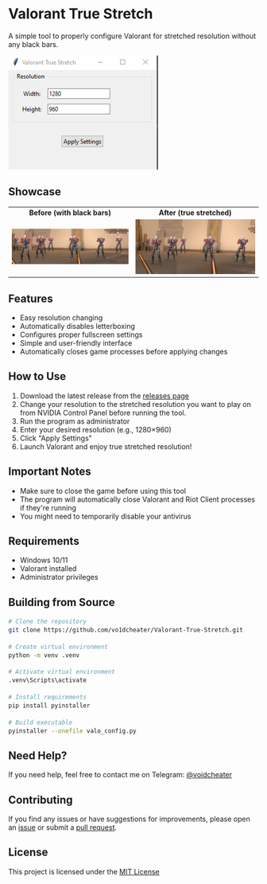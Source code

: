# Valorant True Stretch

A simple tool to properly configure Valorant for stretched resolution without any black bars.

![App Interface](screenshots/app.png)

## Showcase

<div align="center">
  <table>
    <tr>
      <td align="center"><b>Before (with black bars)</b></td>
      <td align="center"><b>After (true stretched)</b></td>
    </tr>
    <tr>
      <td><img src="screenshots/before.png" width="300"/></td>
      <td><img src="screenshots/after.png" width="300"/></td>
    </tr>
  </table>
</div>

## Features
- Easy resolution changing
- Automatically disables letterboxing
- Configures proper fullscreen settings
- Simple and user-friendly interface
- Automatically closes game processes before applying changes

## How to Use
1. Download the latest release from the [releases page](../../releases)
2. Change your resolution to the stretched resolution you want to play on from NVIDIA Control Panel before running the tool.
3. Run the program as administrator
4. Enter your desired resolution (e.g., 1280×960)
5. Click "Apply Settings"
6. Launch Valorant and enjoy true stretched resolution!

## Important Notes
- Make sure to close the game before using this tool
- The program will automatically close Valorant and Riot Client processes if they're running
- You might need to temporarily disable your antivirus

## Requirements
- Windows 10/11
- Valorant installed
- Administrator privileges

## Building from Source
```bash
# Clone the repository
git clone https://github.com/vo1dcheater/Valorant-True-Stretch.git

# Create virtual environment
python -m venv .venv

# Activate virtual environment
.venv\Scripts\activate

# Install requirements
pip install pyinstaller

# Build executable
pyinstaller --onefile valo_config.py
```

## Need Help?
If you need help, feel free to contact me on Telegram: [@voidcheater](https://t.me/voidcheater)

## Contributing
If you find any issues or have suggestions for improvements, please open an [issue](../../issues) or submit a [pull request](../../pulls).

## License
This project is licensed under the [MIT License](LICENSE)
